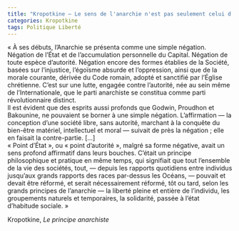 ```yaml
---
title: "Kropotkine – Le sens de l'anarchie n'est pas seulement celui d'une négation"
categories: Kropotkine
tags: Politique Liberté
---
```


« À ses débuts, l’Anarchie se présenta comme une simple négation. Négation de l’État et de l’accumulation personnelle du Capital. Négation de toute espèce d’autorité. Négation encore des formes établies de la Société, basées sur l’injustice, l’égoïsme absurde et l’oppression, ainsi que de la morale courante, dérivée du Code romain, adopté et sanctifié par l’Église chrétienne. C’est sur une lutte, engagée contre l’autorité, née au sein même de l’Internationale, que le parti anarchiste se constitua comme parti révolutionnaire distinct.  
Il est évident que des esprits aussi profonds que Godwin, Proudhon et Bakounine, ne pouvaient se borner à une simple négation. L’affirmation — la conception d’une société libre, sans autorité, marchant à la conquête du bien-être matériel, intellectuel et moral — suivait de près la négation ; elle en faisait la contre-partie. […]  
« Point d’État », ou « point d’autorité », malgré sa forme négative, avait un sens profond affirmatif dans leurs bouches. C’était un principe philosophique et pratique en même temps, qui signifiait que tout l’ensemble de la vie des sociétés, tout, — depuis les rapports quotidiens entre individus jusqu’aux grands rapports des races par-dessus les Océans, — pouvait et devait être réformé, et serait nécessairement réformé, tôt ou tard, selon les grands principes de l’anarchie — la liberté pleine et entière de l’individu, les groupements naturels et temporaires, la solidarité, passée à l’état d’habitude sociale. »

Kropotkine, _Le principe anarchiste_
